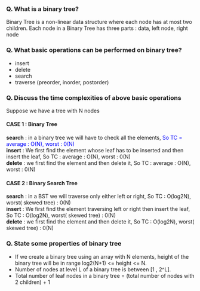 ### Q. What is a binary tree?
Binary Tree is a non-linear data structure where each node has at most two children. Each node in a Binary Tree has three parts : data, 
left node, right node

### Q. What basic operations can be performed on binary tree?
* insert 
* delete
* search
* traverse (preorder, inorder, postorder)

### Q. Discuss the time complexities of above basic operations

Suppose we have a tree with N nodes
   #### CASE 1 : Binary Tree
   **search** : in a binary tree we will have to check all the elements, <span style="color:blue">So TC = average : O(N), worst : 0(N)</span> <br />
   **insert** : We first find the element whose leaf has to be inserted and then insert the leaf, So TC : average : O(N), worst : 0(N) <br />
   **delete** : we first find the element and then delete it, So TC : average : O(N), worst : 0(N) <br />


   #### CASE 2 : Binary Search Tree
   **search** : in a BST we will traverse only either left or right, So TC : O(log2N), worst( skewed tree) : 0(N) <br />
   **insert** : We first find the element traversing left or right then insert the leaf, So TC : O(log2N), worst( skewed tree) : 0(N) <br />
   **delete** : we first find the element and then delete it, So TC : O(log2N), worst( skewed tree) : 0(N) <br />                       
                                  
### Q. State some properties of binary tree

* If we create a binary tree using an array with N elements, height of the binary tree will be in range log2(N+1) <= height <= N.
* Number of nodes at level L of a binary tree is between [1 , 2^L].
* Total number of leaf nodes in a binary tree = (total number of nodes with 2 children) + 1

